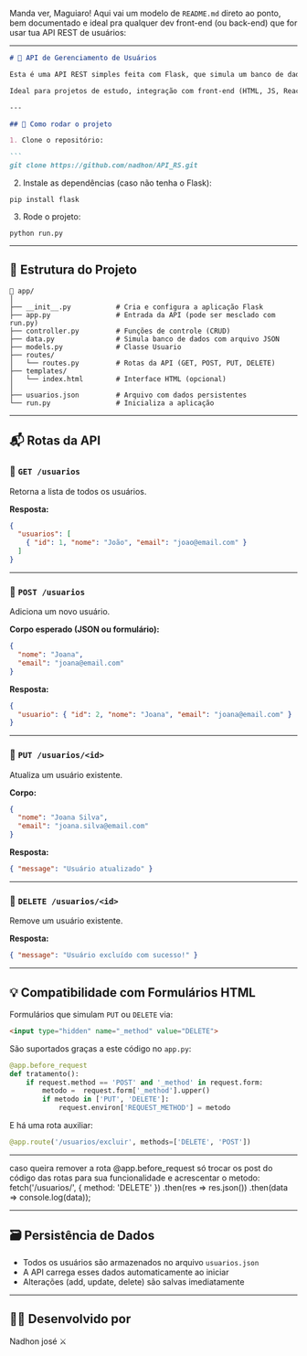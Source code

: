 Manda ver, Maguiaro! Aqui vai um modelo de `README.md` direto ao ponto, bem documentado e ideal pra qualquer dev front-end (ou back-end) que for usar tua API REST de usuários:

---

````markdown
# 🧠 API de Gerenciamento de Usuários

Esta é uma API REST simples feita com Flask, que simula um banco de dados utilizando um arquivo JSON (`usuarios.json`) como persistência de dados.

Ideal para projetos de estudo, integração com front-end (HTML, JS, React, etc) ou testes em ferramentas como Postman/Insomnia.

---

## 🚀 Como rodar o projeto

1. Clone o repositório:

```
git clone https://github.com/nadhon/API_RS.git
````

2. Instale as dependências (caso não tenha o Flask):
```
pip install flask
```

3. Rode o projeto:

```
python run.py
```

---

## 📁 Estrutura do Projeto

```
📂 app/
│
├── __init__.py           # Cria e configura a aplicação Flask
├── app.py                # Entrada da API (pode ser mesclado com run.py)
├── controller.py         # Funções de controle (CRUD)
├── data.py               # Simula banco de dados com arquivo JSON
├── models.py             # Classe Usuario
├── routes/
│   └── routes.py         # Rotas da API (GET, POST, PUT, DELETE)
├── templates/
│   └── index.html        # Interface HTML (opcional)
│
├── usuarios.json         # Arquivo com dados persistentes
└── run.py                # Inicializa a aplicação
```

---

## 📬 Rotas da API

### 🔹 `GET /usuarios`

Retorna a lista de todos os usuários.

**Resposta:**

```json
{
  "usuarios": [
    { "id": 1, "nome": "João", "email": "joao@email.com" }
  ]
}
```

---

### 🔹 `POST /usuarios`

Adiciona um novo usuário.

**Corpo esperado (JSON ou formulário):**

```json
{
  "nome": "Joana",
  "email": "joana@email.com"
}
```

**Resposta:**

```json
{
  "usuario": { "id": 2, "nome": "Joana", "email": "joana@email.com" }
}
```

---

### 🔹 `PUT /usuarios/<id>`

Atualiza um usuário existente.

**Corpo:**

```json
{
  "nome": "Joana Silva",
  "email": "joana.silva@email.com"
}
```

**Resposta:**

```json
{ "message": "Usuário atualizado" }
```

---

### 🔹 `DELETE /usuarios/<id>`

Remove um usuário existente.

**Resposta:**

```json
{ "message": "Usuário excluído com sucesso!" }
```

---

## 💡 Compatibilidade com Formulários HTML

Formulários que simulam `PUT` ou `DELETE` via:

```html
<input type="hidden" name="_method" value="DELETE">
```

São suportados graças a este código no `app.py`:

```python
@app.before_request
def tratamento():
    if request.method == 'POST' and '_method' in request.form:
        metodo =  request.form['_method'].upper()
        if metodo in ['PUT', 'DELETE']:
            request.environ['REQUEST_METHOD'] = metodo
```

E há uma rota auxiliar:

```python
@app.route('/usuarios/excluir', methods=['DELETE', 'POST'])
```
---
caso queira remover a rota @app.before_request só trocar os 
post do código das rotas para sua funcionalidade e acrescentar 
o metodo: 
fetch('/usuarios/<id>', {
  method: 'DELETE'
})
.then(res => res.json())
.then(data => console.log(data));

---

## 🗃️ Persistência de Dados

* Todos os usuários são armazenados no arquivo `usuarios.json`
* A API carrega esses dados automaticamente ao iniciar
* Alterações (add, update, delete) são salvas imediatamente

---

## 👨‍💻 Desenvolvido por

Nadhon josé ⚔️

